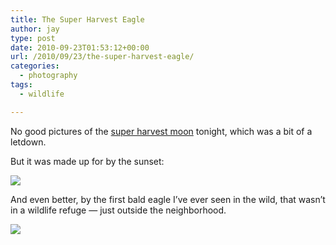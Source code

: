 ```yaml
---
title: The Super Harvest Eagle
author: jay
type: post
date: 2010-09-23T01:53:12+00:00
url: /2010/09/23/the-super-harvest-eagle/
categories:
  - photography
tags:
  - wildlife

---
```

No good pictures of the [super harvest moon][1] tonight, which was a bit of a letdown.

But it was made up for by the sunset:

[![][2]][3]

And even better, by the first bald eagle I’ve ever seen in the wild, that wasn’t in a wildlife refuge — just outside the neighborhood.

[![][4]][5]

 [1]: http://voices.washingtonpost.com/blog-post/2010/09/super_harvest_moon_first_day_o.html
 [2]: https://photos.smugmug.com/All/My-Photos/DSC1895/1018634767_T7YWa-M.jpg
 [3]: http://photos.rambleon.org/All/My-Photos/7870457_8qAAf#1018634767_T7YWa-A-LB
 [4]: https://photos.smugmug.com/All/My-Photos/DSC1876/1018653602_Ls2T8-M.jpg
 [5]: http://photos.rambleon.org/All/My-Photos/7870457_8qAAf#1018653602_Ls2T8-A-LB